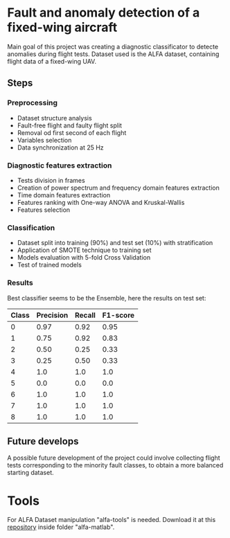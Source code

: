 # Fault and anomaly detection of a fixed-wing aircraft

Main goal of this project was creating a diagnostic classificator to detecte anomalies during flight tests.
 Dataset used is the ALFA dataset, containing flight data of a fixed-wing UAV. 
 
 ## Steps
 ### Preprocessing 

 - Dataset structure analysis
 - Fault-free flight and faulty flight split
 - Removal od first second of each flight
 - Variables selection
 - Data synchronization at 25 Hz


### Diagnostic features extraction
- Tests division in frames
- Creation of power spectrum and frequency domain features extraction
- Time domain features extraction
- Features ranking with One-way ANOVA and Kruskal-Wallis
- Features selection


### Classification
- Dataset split into training (90%) and test set (10%) with stratification
- Application of SMOTE technique to training set
- Models evaluation with 5-fold Cross Validation
- Test of trained models

### Results
 
 Best classifier seems to be the Ensemble, here the results on test set:

| Class | Precision | Recall | F1-score
|--|--|--|--|
|  	0	|   0.97	|	0.92 | 0.95
|  	1	|  	0.75	|	0.92 | 0.83
|  	2	|  0.50		|	0.25 | 0.33
|  	3	|  	0.25	|	0.50 | 0.33
|  	4	|  	1.0		|	1.0	  | 1.0
|  	5	|  	0.0		|	0.0	  | 0.0
|  	6	|  	1.0		|	1.0	  |1.0
|  	7	|  	1.0		|	1.0	  |1.0
|  	8	|  	1.0		|	1.0	  |1.0





## Future develops
A possible future development of the project could involve collecting flight tests corresponding to the minority fault classes, to obtain a more balanced starting dataset.
  
 
# Tools

For ALFA Dataset manipulation "alfa-tools" is needed. Download it at this [repository](https://github.com/castacks/alfa-dataset-tools) inside folder "alfa-matlab".
